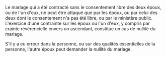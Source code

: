   
 Le mariage qui a été contracté sans le consentement libre des deux époux, ou de l'un d'eux, ne peut être attaqué que par les époux, ou par celui des deux dont le consentement n'a pas été libre, ou par le ministère public. L'exercice d'une contrainte sur les époux ou l'un d'eux, y compris par crainte révérencielle envers un ascendant, constitue un cas de nullité du mariage.  

  
 S'il y a eu erreur dans la personne, ou sur des qualités essentielles de la personne, l'autre époux peut demander la nullité du mariage.  
